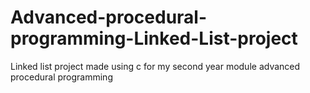 # Advanced-procedural-programming-Linked-List-project
Linked list project made using c for my second year module advanced procedural programming
